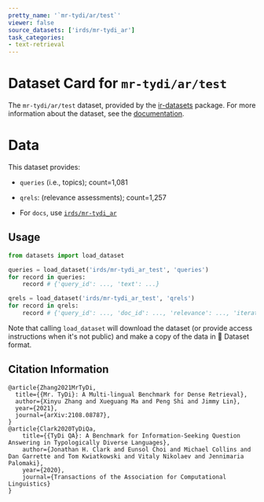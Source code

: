 ```yaml
---
pretty_name: '`mr-tydi/ar/test`'
viewer: false
source_datasets: ['irds/mr-tydi_ar']
task_categories:
- text-retrieval
---
```


# Dataset Card for `mr-tydi/ar/test`

The `mr-tydi/ar/test` dataset, provided by the [ir-datasets](https://ir-datasets.com/) package.
For more information about the dataset, see the [documentation](https://ir-datasets.com/mr-tydi#mr-tydi/ar/test).

# Data

This dataset provides:
 - `queries` (i.e., topics); count=1,081
 - `qrels`: (relevance assessments); count=1,257

 - For `docs`, use [`irds/mr-tydi_ar`](https://huggingface.co/datasets/irds/mr-tydi_ar)

## Usage

```python
from datasets import load_dataset

queries = load_dataset('irds/mr-tydi_ar_test', 'queries')
for record in queries:
    record # {'query_id': ..., 'text': ...}

qrels = load_dataset('irds/mr-tydi_ar_test', 'qrels')
for record in qrels:
    record # {'query_id': ..., 'doc_id': ..., 'relevance': ..., 'iteration': ...}

```

Note that calling `load_dataset` will download the dataset (or provide access instructions when it's not public) and make a copy of the
data in 🤗 Dataset format.

## Citation Information

```
@article{Zhang2021MrTyDi,
  title={{Mr. TyDi}: A Multi-lingual Benchmark for Dense Retrieval}, 
  author={Xinyu Zhang and Xueguang Ma and Peng Shi and Jimmy Lin},
  year={2021},
  journal={arXiv:2108.08787},
}
@article{Clark2020TyDiQa,
    title={{TyDi QA}: A Benchmark for Information-Seeking Question Answering in Typologically Diverse Languages},
    author={Jonathan H. Clark and Eunsol Choi and Michael Collins and Dan Garrette and Tom Kwiatkowski and Vitaly Nikolaev and Jennimaria Palomaki},
    year={2020},
    journal={Transactions of the Association for Computational Linguistics}
}
```
